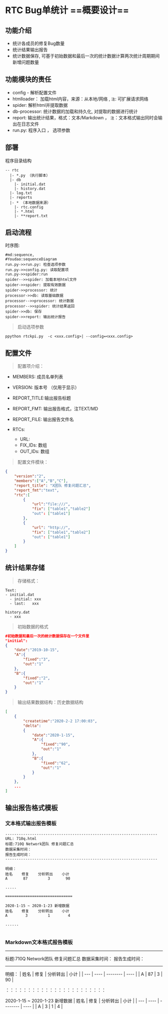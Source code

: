 
# RTC Bug单统计 ==概要设计==

## 功能介绍
- 统计各成员的修复Bug数量
- 统计结果输出报告
- 统计数据保存, 可基于初始数据和最后一次的统计数据计算两次统计周期期间新增问题数量


## 功能模块的责任
- config  - 解析配置文件
- htmlloader： 加载html内容，来源：从本地/网络 , `注`: 可扩展请求网络
- spider: 解析html并提取数据
- db-processor: 统计数据的加载和持久化, 对提取的数据进行统计
- report: 输出统计结果，格式：文本/Markdown ， `注`：文本格式输出同时会输出在日志文件
- run.py: 程序入口 ， 选项参数

## 部署
程序目录结构
```text
-- rtc
  |- *.py （执行脚本）
  |- db
  	|- initial.dat
  	|- history.dat
  |- log.txt
  |- reports
  |- * （本地数据来源）
    |- rtc.config
    |- *.html
    |- **report.txt
```

## 启动流程

时序图:
```sequence
#md:sequence, 
#Youdao:sequenceDiagram
run.py->>run.py: 检查选项参数
run.py->>config.py: 读取配置项
run.py->>spider:run
spider-->>spider: 加载本地html文件
spider->>spider: 提取有效数据
spider->>processor: 统计
processor->>db: 读取基础数据
processor-->>processor: 统计数据
processor-->>spider: 统计结果返回
spider->>db: 保存
spider->>report: 输出统计报告
```




> 启动选项参数
```shell
ppython rtckpi.py  -c <xxx.config>| --config=<xxx.config>
```



## 配置文件

> 配置项介绍：

 - MEMBERS: 成员名单列表
 - VERSION: 版本号 （仅用于显示）
 - REPORT_TITLE:输出报告标题
 - REPORT_FMT: 输出报告格式，注TEXT/MD 
 - REPORT_FILE: 输出报告文件名 

 - RTCs:
     - URL:
     - FIX_IDs: 数组
     - OUT_IDs: 数组


> 配置文件模块：
```json
{
    "version":"2",
    "members":["A","B","C"],
    "report_title": "X团队 修复问题汇总",
    "report_fmt":"text",
    "rtc":[
        {
            "url":"file:///",
            "fix": ["table1","table2"]
            "out": ["table1"]
        },
        {
            "url": "http://",
            "fix": ["table1","table2"]
            "out": ["table1"]
        }
    ]
}
```



## 统计结果存储

> 存储格式：
```text
Text: 
- initial.dat 
  - initial: xxx 
  - last:   xxx 

history.dat
  - xxx
```

> 初始数据的格式

```json
#初始数据和最后一次的统计数据保存在一个文件里
"initial":
{
    "date":"2019-10-15",
    "A":{
        "fixed":"3",
        "out":"1"
    },
    "B":{
        "fixed":"2",
        "out":"1"
    }
}
```

> 输出结果数据结构：历史数据结构
```json
[
    {
        "createtime":"2020-2-2 17:00:03",
        "delta":
        {
            "date":"2020-1-15",
            "A":{
                "fixed":"90",
                "out":"1"
            },
            "B":{
                "fixed":"62",
                "out":"1"
            }
        }
    },
    ...
]
```



## 输出报告格式模板
### 文本格式输出报告模板

```text
--------------------------------------------------------------------
URL: 710q.html 
标题:710Q Network团队 修复问题汇总
数据采集时间：
报告生成时间：
--------------------------------------------------------------------

明细：
姓名    修复    分析转出    小计
A       87         3       90

.....

==============================

2020-1-15 ~ 2020-1-23 新增数据
姓名    修复    分析转出    小计
A        3         1        4

......


```



### Markdown文本格式报告模板

---
标题:710Q Network团队 修复问题汇总
数据采集时间：
报告生成时间：

---

明细：
| 姓名 | 修复 | 分析转出 | 小计 |
| --- | ---- | -------- | ---- |
| A    | 87   | 3        | 90   |

：：：：：：：：：：：：：：：：：：：：：：：

2020-1-15 ~ 2020-1-23 新增数据
| 姓名 | 修复 | 分析转出 | 小计 |
| --- | ---- | -------- | ---- |
| A    | 3  | 1       | 4  |

